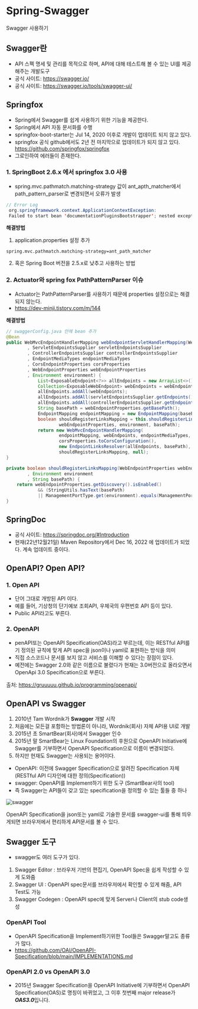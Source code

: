 # Spring-Swagger
Swagger 사용하기

## Swagger란 ##
- API 스펙 명세 및 관리를 목적으로 하며, API에 대해 테스트해 볼 수 있는 UI를 제공해주는 개발도구
- 공식 사이트: https://swagger.io/
- 공식 사이트: https://swagger.io/tools/swagger-ui/

## Springfox ##
- Spring에서 Swagger를 쉽게 사용하기 위한 기능을 제공한다. 
- Spring에서 API 자동 문서화를 수행
- springfox-boot-starter는 Jul 14, 2020 이후로 개발이 업데이트 되지 않고 있다.
- springfox 공식 github에서도 2년 전 마지막으로 업데이트가 되지 않고 있다. https://github.com/springfox/springfox
- 그로인하여 에러들이 존재한다.

### 1. SpringBoot 2.6.x 에서 springfox 3.0 사용 ###
- spring.mvc.pathmatch.matching-strategy 값이 ant_apth_matcher에서 path_pattern_parser로 변경되면서 오류가 발생
 ````java
 // Error Log
  org.springframework.context.ApplicationContextException:
  Failed to start bean 'documentationPluginsBootstrapper'; nested exception is java.lang.NullPointerException
  ````
  
**해결방법**
1. application.properties 설정 추가
  ````propeties
  spring.mvc.pathmatch.matching-strategy=ant_path_matcher
  ````

2. 혹은 Spring Boot 버전을 2.5.x로 낮추고 사용하는 방법

### 2. Actuator와 spring fox PathPatternParser 이슈 ###
- Actuator는 PathPatternParser를 사용하기 때문에 properties 설정으로는 해결되지 않는다.
- https://dev-minji.tistory.com/m/144

**해결방법**
````java
// swaggerConfig.java 안에 bean 추가
@Bean
public WebMvcEndpointHandlerMapping webEndpointServletHandlerMapping(WebEndpointsSupplier webEndpointsSupplier
		, ServletEndpointsSupplier servletEndpointsSupplier
		, ControllerEndpointsSupplier controllerEndpointsSupplier
		, EndpointMediaTypes endpointMediaTypes
		, CorsEndpointProperties corsProperties
		, WebEndpointProperties webEndpointProperties
		, Environment environment) {
	        List<ExposableEndpoint<?>> allEndpoints = new ArrayList<>();
	        Collection<ExposableWebEndpoint> webEndpoints = webEndpointsSupplier.getEndpoints();
	        allEndpoints.addAll(webEndpoints);
	        allEndpoints.addAll(servletEndpointsSupplier.getEndpoints());
	        allEndpoints.addAll(controllerEndpointsSupplier.getEndpoints());
	        String basePath = webEndpointProperties.getBasePath();
	        EndpointMapping endpointMapping = new EndpointMapping(basePath);
	        boolean shouldRegisterLinksMapping = this.shouldRegisterLinksMapping(
            		webEndpointProperties, environment, basePath);
	        return new WebMvcEndpointHandlerMapping(
            		endpointMapping, webEndpoints, endpointMediaTypes, 
                    corsProperties.toCorsConfiguration(), 
                    new EndpointLinksResolver(allEndpoints, basePath), 
                    shouldRegisterLinksMapping, null);
}

private boolean shouldRegisterLinksMapping(WebEndpointProperties webEndpointProperties
		, Environment environment
		, String basePath) {
	return webEndpointProperties.getDiscovery().isEnabled() 
			&& (StringUtils.hasText(basePath) 
			|| ManagementPortType.get(environment).equals(ManagementPortType.DIFFERENT));
}

````

## SpringDoc ###
- 공식 사이트: https://springdoc.org/#Introduction
- 현재(22년12월21일) Maven Repository에서 Dec 16, 2022 에 업데이트가 되었다. 계속 업데이트 중이다.

## OpenAPI? Open API? ##

### 1. Open API ###
- 단어 그대로 개방된 API 이다.
- 예를 들어, 기상청의 단기예보 조회API, 우체국의 우편번호 API 등이 있다. 
- Public API라고도 부른다.

### 2. OpenAPI ###
- penAPI또는 OpenAPI Specification(OAS)라고 부르는데, 이는 RESTful API를 기 정의된 규칙에 맞게 API spec을 json이나 yaml로 표현하는 방식을 의미
- 직접 소스코드나 문서를 보지 않고 서비스를 이해할 수 있다는 장점이 있다.
- 예전에는 Swagger 2.0와 같은 이름으로 불렸다가 현재는 3.0버전으로 올라오면서 OpenApi 3.0 Specification으로 부른다.

출처: https://gruuuuu.github.io/programming/openapi/


## OpenAPI vs Swagger ##
1. 2010년 Tam Wordnik가 **Swagger** 개발 시작   
2. 처음에는 모든걸 포함하는 방법론이 아니라, Wordnik(회사) 자체 API용 UI로 개발    
3. 2015년 초 SmartBear(회사)에서 Swagger 인수   
4. 2015년 말 SmartBear는 Linux Foundation의 후원으로 OpenAPI Initiative에 Swagger를 기부하면서 OpenAPI Specification으로 이름이 변경되었다.
5. 하지만 현재도 Swagger는 사용되는 용어이다.
  - OpenAPI: 이전에 Swagger Specification으로 알려진 Specification 자체 (RESTful API 디자인에 대한 정의(Specification))
  - swagger: OpenAPI를 Implement하기 위한 도구 (SmartBear사의 tool)
  - 즉 Swagger는 API들이 갖고 있는 specification을 정의할 수 있는 툴들 중 하나


![swagger](https://user-images.githubusercontent.com/24876345/208798428-82d1df31-9590-400d-b710-5300853a288d.png)

OpenAPI Specification을 json또는 yaml로 기술한 문서를 swagger-ui를 통해 띄우게되면 브라우저에서 편리하게 API문서를 볼 수 있다.


## Swagger 도구 ##
- swagger도 여러 도구가 있다.
1. Swagger Editor : 브라우저 기반의 편집기, OpenAPI Spec을 쉽게 작성할 수 있게 도와줌
2. Swagger UI : OpenAPI spec문서를 브라우저에서 확인할 수 있게 해줌, API Test도 가능
3. Swagger Codegen : OpenAPI spec에 맞게 Server나 Client의 stub code생성

### OpenAPI Tool ###
- OpenAPI  Specification을 Implement하기위한 Tool들은 Swagger말고도 종류가 많다.
- https://github.com/OAI/OpenAPI-Specification/blob/main/IMPLEMENTATIONS.md


### OpenAPI 2.0 vs OpenAPI 3.0 ###
- 2015년 Swagger Specification을 OpenAPI Initiative에 기부하면서 OpenAPI Specification(OAS)로 명칭이 바뀌었고, 그 이후 첫번째 major release가 ***OAS3.0***입니다.
